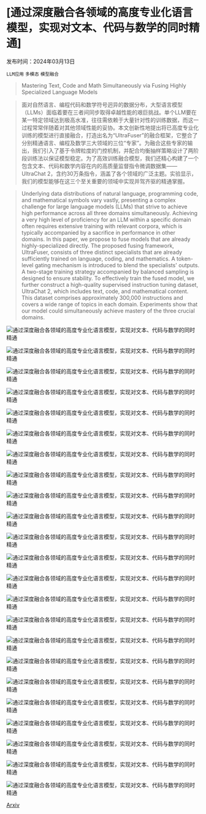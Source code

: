 # [通过深度融合各领域的高度专业化语言模型，实现对文本、代码与数学的同时精通]

发布时间：2024年03月13日

`LLM应用` `多模态` `模型融合`

> Mastering Text, Code and Math Simultaneously via Fusing Highly Specialized Language Models

> 面对自然语言、编程代码和数学符号迥异的数据分布，大型语言模型（LLMs）面临着要在三者间同步取得卓越性能的艰巨挑战。单个LLM要在某一特定领域达到极高水准，往往需依赖于大量针对性的训练数据，而这一过程常常伴随着对其他领域性能的妥协。本文创新性地提出将已高度专业化训练的模型进行直接融合，打造出名为“UltraFuser”的融合框架，它整合了分别精通语言、编程及数学三大领域的三位“专家”。为融合这些专家的输出，我们引入了基于令牌粒度的门控机制，并配合均衡抽样策略设计了两阶段训练法以保证模型稳定。为了高效训练融合模型，我们还精心构建了一个包含文本、代码和数学内容在内的高质量监督指令微调数据集——UltraChat 2，含约30万条指令，涵盖了各个领域的广泛主题。实验显示，我们的模型能够在这三个至关重要的领域中实现并驾齐驱的精通掌握。

> Underlying data distributions of natural language, programming code, and mathematical symbols vary vastly, presenting a complex challenge for large language models (LLMs) that strive to achieve high performance across all three domains simultaneously. Achieving a very high level of proficiency for an LLM within a specific domain often requires extensive training with relevant corpora, which is typically accompanied by a sacrifice in performance in other domains. In this paper, we propose to fuse models that are already highly-specialized directly. The proposed fusing framework, UltraFuser, consists of three distinct specialists that are already sufficiently trained on language, coding, and mathematics. A token-level gating mechanism is introduced to blend the specialists' outputs. A two-stage training strategy accompanied by balanced sampling is designed to ensure stability. To effectively train the fused model, we further construct a high-quality supervised instruction tuning dataset, UltraChat 2, which includes text, code, and mathematical content. This dataset comprises approximately 300,000 instructions and covers a wide range of topics in each domain. Experiments show that our model could simultaneously achieve mastery of the three crucial domains.

![通过深度融合各领域的高度专业化语言模型，实现对文本、代码与数学的同时精通](../../../paper_images/2403.08281/x1.png)

![通过深度融合各领域的高度专业化语言模型，实现对文本、代码与数学的同时精通](../../../paper_images/2403.08281/x2.png)

![通过深度融合各领域的高度专业化语言模型，实现对文本、代码与数学的同时精通](../../../paper_images/2403.08281/x3.png)

![通过深度融合各领域的高度专业化语言模型，实现对文本、代码与数学的同时精通](../../../paper_images/2403.08281/x4.png)

![通过深度融合各领域的高度专业化语言模型，实现对文本、代码与数学的同时精通](../../../paper_images/2403.08281/x5.png)

![通过深度融合各领域的高度专业化语言模型，实现对文本、代码与数学的同时精通](../../../paper_images/2403.08281/ultra_vis.png)

![通过深度融合各领域的高度专业化语言模型，实现对文本、代码与数学的同时精通](../../../paper_images/2403.08281/x9.png)

![通过深度融合各领域的高度专业化语言模型，实现对文本、代码与数学的同时精通](../../../paper_images/2403.08281/x10.png)

![通过深度融合各领域的高度专业化语言模型，实现对文本、代码与数学的同时精通](../../../paper_images/2403.08281/x11.png)

![通过深度融合各领域的高度专业化语言模型，实现对文本、代码与数学的同时精通](../../../paper_images/2403.08281/x12.png)

![通过深度融合各领域的高度专业化语言模型，实现对文本、代码与数学的同时精通](../../../paper_images/2403.08281/x13.png)

![通过深度融合各领域的高度专业化语言模型，实现对文本、代码与数学的同时精通](../../../paper_images/2403.08281/x14.png)

![通过深度融合各领域的高度专业化语言模型，实现对文本、代码与数学的同时精通](../../../paper_images/2403.08281/x15.png)

![通过深度融合各领域的高度专业化语言模型，实现对文本、代码与数学的同时精通](../../../paper_images/2403.08281/x16.png)

![通过深度融合各领域的高度专业化语言模型，实现对文本、代码与数学的同时精通](../../../paper_images/2403.08281/x17.png)

![通过深度融合各领域的高度专业化语言模型，实现对文本、代码与数学的同时精通](../../../paper_images/2403.08281/x18.png)

![通过深度融合各领域的高度专业化语言模型，实现对文本、代码与数学的同时精通](../../../paper_images/2403.08281/x19.png)

![通过深度融合各领域的高度专业化语言模型，实现对文本、代码与数学的同时精通](../../../paper_images/2403.08281/x20.png)

![通过深度融合各领域的高度专业化语言模型，实现对文本、代码与数学的同时精通](../../../paper_images/2403.08281/x21.png)

![通过深度融合各领域的高度专业化语言模型，实现对文本、代码与数学的同时精通](../../../paper_images/2403.08281/x22.png)

![通过深度融合各领域的高度专业化语言模型，实现对文本、代码与数学的同时精通](../../../paper_images/2403.08281/x23.png)

![通过深度融合各领域的高度专业化语言模型，实现对文本、代码与数学的同时精通](../../../paper_images/2403.08281/x24.png)

![通过深度融合各领域的高度专业化语言模型，实现对文本、代码与数学的同时精通](../../../paper_images/2403.08281/x25.png)

[Arxiv](https://arxiv.org/abs/2403.08281)